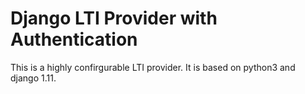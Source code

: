 # Django LTI Provider with Authentication
This is a highly confirgurable LTI provider. It is based on python3 and django 1.11.


